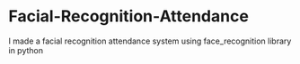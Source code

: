 # Facial-Recognition-Attendance
I made a facial recognition attendance system using face_recognition library in python
